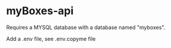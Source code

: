 # myBoxes-api
 
Requires a MYSQL database with a database named "myboxes". 

Add a .env file, see .env.copyme file